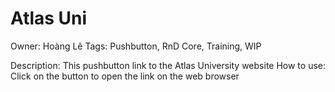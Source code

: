 # Atlas Uni

Owner: Hoàng Lê
Tags: Pushbutton, RnD Core, Training, WIP

Description: This pushbutton link to the Atlas University website
How to use: Click on the button to open the link on the web browser